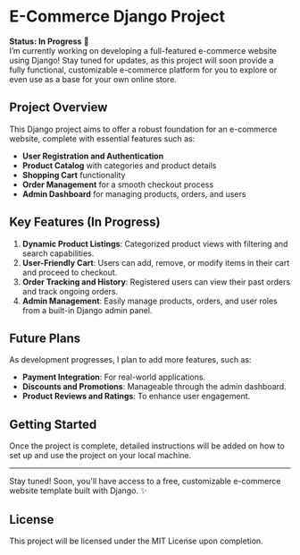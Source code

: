 # E-Commerce Django Project

**Status: In Progress** 🚧  
I’m currently working on developing a full-featured e-commerce website using Django! Stay tuned for updates, as this project will soon provide a fully functional, customizable e-commerce platform for you to explore or even use as a base for your own online store.

## Project Overview

This Django project aims to offer a robust foundation for an e-commerce website, complete with essential features such as:

- **User Registration and Authentication**
- **Product Catalog** with categories and product details
- **Shopping Cart** functionality
- **Order Management** for a smooth checkout process
- **Admin Dashboard** for managing products, orders, and users

## Key Features (In Progress)

1. **Dynamic Product Listings**: Categorized product views with filtering and search capabilities.
2. **User-Friendly Cart**: Users can add, remove, or modify items in their cart and proceed to checkout.
3. **Order Tracking and History**: Registered users can view their past orders and track ongoing orders.
4. **Admin Management**: Easily manage products, orders, and user roles from a built-in Django admin panel.

## Future Plans

As development progresses, I plan to add more features, such as:

- **Payment Integration**: For real-world applications.
- **Discounts and Promotions**: Manageable through the admin dashboard.
- **Product Reviews and Ratings**: To enhance user engagement.

## Getting Started

Once the project is complete, detailed instructions will be added on how to set up and use the project on your local machine.

---

Stay tuned! Soon, you'll have access to a free, customizable e-commerce website template built with Django. ✨

## License

This project will be licensed under the MIT License upon completion.
